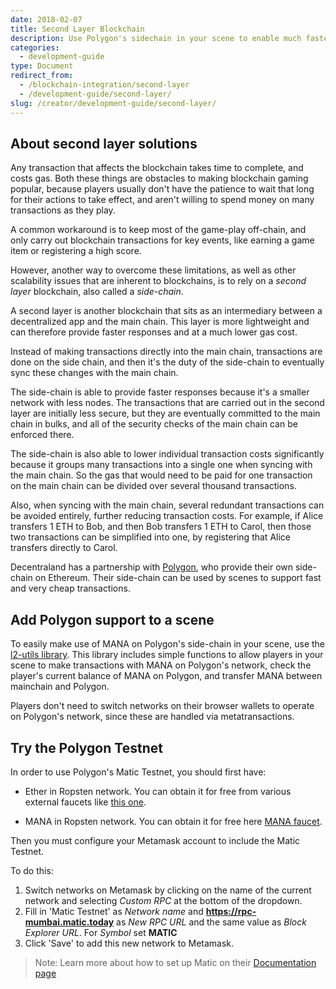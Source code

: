 ```yaml
---
date: 2018-02-07
title: Second Layer Blockchain
description: Use Polygon's sidechain in your scene to enable much faster and cheaper blockchain transactions.
categories:
  - development-guide
type: Document
redirect_from:
  - /blockchain-integration/second-layer
  - /development-guide/second-layer/
slug: /creator/development-guide/second-layer/
---
```


## About second layer solutions

Any transaction that affects the blockchain takes time to complete, and costs gas. Both these things are obstacles to making blockchain gaming popular, because players usually don't have the patience to wait that long for their actions to take effect, and aren't willing to spend money on many transactions as they play.

A common workaround is to keep most of the game-play off-chain, and only carry out blockchain transactions for key events, like earning a game item or registering a high score.

However, another way to overcome these limitations, as well as other scalability issues that are inherent to blockchains, is to rely on a _second layer_ blockchain, also called a _side-chain_.

A second layer is another blockchain that sits as an intermediary between a decentralized app and the main chain. This layer is more lightweight and can therefore provide faster responses and at a much lower gas cost.

Instead of making transactions directly into the main chain, transactions are done on the side chain, and then it's the duty of the side-chain to eventually sync these changes with the main chain.

The side-chain is able to provide faster responses because it's a smaller network with less nodes. The transactions that are carried out in the second layer are initially less secure, but they are eventually committed to the main chain in bulks, and all of the security checks of the main chain can be enforced there.

The side-chain is also able to lower individual transaction costs significantly because it groups many transactions into a single one when syncing with the main chain. So the gas that would need to be paid for one transaction on the main chain can be divided over several thousand transactions.

Also, when syncing with the main chain, several redundant transactions can be avoided entirely, further reducing transaction costs. For example, if Alice transfers 1 ETH to Bob, and then Bob transfers 1 ETH to Carol, then those two transactions can be simplified into one, by registering that Alice transfers directly to Carol.

Decentraland has a partnership with [Polygon](https://polygon.technology/), who provide their own side-chain on Ethereum. Their side-chain can be used by scenes to support fast and very cheap transactions.

## Add Polygon support to a scene

To easily make use of MANA on Polygon's side-chain in your scene, use the [l2-utils library](https://github.com/decentraland/decentraland-l2-utils). This library includes simple functions to allow players in your scene to make transactions with MANA on Polygon's network, check the player's current balance of MANA on Polygon, and transfer MANA between mainchain and Polygon.

Players don't need to switch networks on their browser wallets to operate on Polygon's network, since these are handled via metatransactions.


## Try the Polygon Testnet

In order to use Polygon's Matic Testnet, you should first have:

- Ether in Ropsten network. You can obtain it for free from various external faucets like [this one](https://faucet.ropsten.be/).

- MANA in Ropsten network. You can obtain it for free here [MANA faucet](https://faucet.decentraland.today/).

Then you must configure your Metamask account to include the Matic Testnet.

To do this:

1. Switch networks on Metamask by clicking on the name of the current network and selecting _Custom RPC_ at the bottom of the dropdown.
2. Fill in 'Matic Testnet' as _Network name_ and **https://rpc-mumbai.matic.today** as _New RPC URL_ and the same value as _Block Explorer URL_. For _Symbol_ set **MATIC**
3. Click 'Save' to add this new network to Metamask.

> Note: Learn more about how to set up Matic on their [Documentation page](https://docs.matic.network/docs/develop/getting-started)
